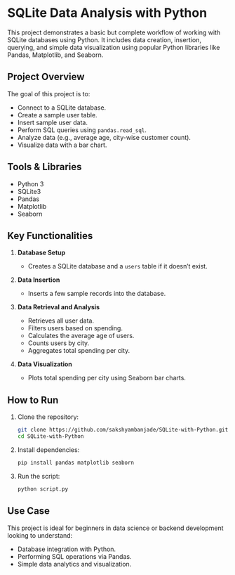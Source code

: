 # SQLite Data Analysis with Python

This project demonstrates a basic but complete workflow of working with SQLite databases using Python. It includes data creation, insertion, querying, and simple data visualization using popular Python libraries like Pandas, Matplotlib, and Seaborn.

## Project Overview

The goal of this project is to:
- Connect to a SQLite database.
- Create a sample user table.
- Insert sample user data.
- Perform SQL queries using `pandas.read_sql`.
- Analyze data (e.g., average age, city-wise customer count).
- Visualize data with a bar chart.

## Tools & Libraries

- Python 3
- SQLite3
- Pandas
- Matplotlib
- Seaborn

## Key Functionalities

1. **Database Setup**
   - Creates a SQLite database and a `users` table if it doesn’t exist.

2. **Data Insertion**
   - Inserts a few sample records into the database.

3. **Data Retrieval and Analysis**
   - Retrieves all user data.
   - Filters users based on spending.
   - Calculates the average age of users.
   - Counts users by city.
   - Aggregates total spending per city.

4. **Data Visualization**
   - Plots total spending per city using Seaborn bar charts.

## How to Run

1. Clone the repository:
   ```bash
   git clone https://github.com/sakshyambanjade/SQLite-with-Python.git
   cd SQLite-with-Python
   ```

2. Install dependencies:
   ```bash
   pip install pandas matplotlib seaborn
   ```

3. Run the script:
   ```bash
   python script.py
   ```

## Use Case

This project is ideal for beginners in data science or backend development looking to understand:
- Database integration with Python.
- Performing SQL operations via Pandas.
- Simple data analytics and visualization.
